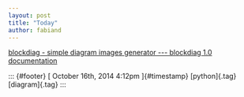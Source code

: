 ```yaml
---
layout: post
title: "Today"
author: fabiand
---
```



[blockdiag - simple diagram images generator --- blockdiag 1.0
documentation](%20https://t.umblr.com/redirect?z=http%3A%2F%2Fblockdiag.com%2F&t=MTBkMjkwZWJmMDNkZWY2ZmU5OWJlMjcxMWU3ODU0ZmY5NzcyMDYzMSxpRjIyZVRkWg%3D%3D&b=t%3Af-JKqRHWTpWK1DKXwqj3Yg&p=https%3A%2F%2Fdummdida.tumblr.com%2Fpost%2F100159663170%2Fblockdiag-simple-diagram-images-generator&m=1)

::: {#footer}
[ October 16th, 2014 4:12pm ]{#timestamp} [python]{.tag} [diagram]{.tag}
:::
